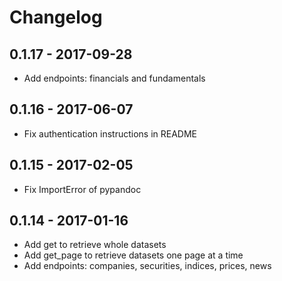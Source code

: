 # Changelog


## 0.1.17 - 2017-09-28

* Add endpoints: financials and fundamentals


## 0.1.16 - 2017-06-07

* Fix authentication instructions in README


## 0.1.15 - 2017-02-05

* Fix ImportError of pypandoc


## 0.1.14 - 2017-01-16

* Add get to retrieve whole datasets
* Add get_page to retrieve datasets one page at a time
* Add endpoints: companies, securities, indices, prices, news
